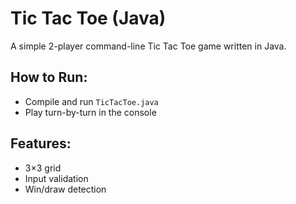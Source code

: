 # Tic Tac Toe (Java)

A simple 2-player command-line Tic Tac Toe game written in Java.

## How to Run:
- Compile and run `TicTacToe.java`
- Play turn-by-turn in the console

## Features:
- 3×3 grid
- Input validation
- Win/draw detection
